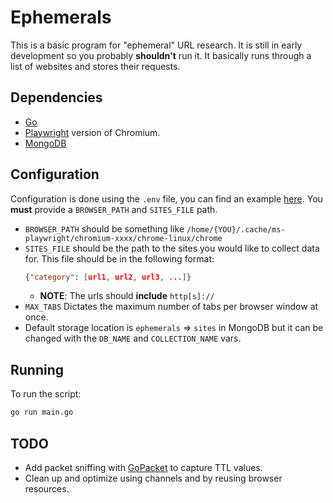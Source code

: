 # Ephemerals

This is a basic program for "ephemeral" URL research. It is still in early development so you probably **shouldn't** run it. It basically runs through a list of websites and stores their requests.

## Dependencies

- [Go](https://go.dev/doc/install)
- [Playwright](https://playwright.dev/docs/intro) version of Chromium.
- [MongoDB](https://www.mongodb.com/try/download/community)

## Configuration

Configuration is done using the `.env` file, you can find an example [here](.env-example). You **must** provide a `BROWSER_PATH` and `SITES_FILE` path.

- `BROWSER_PATH` should be something like `/home/{YOU}/.cache/ms-playwright/chromium-xxxx/chrome-linux/chrome`
- `SITES_FILE` should be the path to the sites you would like to collect data for. This file should be in the following format:
  ```json
  {"category": [url1, url2, url3, ...]}
  ```
  - **NOTE**: The urls should **include** `http[s]://`
- `MAX_TABS` Dictates the maximum number of tabs per browser window at once.
- Default storage location is `ephemerals` ⇒ `sites` in MongoDB but it can be changed with the `DB_NAME` and `COLLECTION_NAME` vars.

## Running

To run the script:

```sh
go run main.go
```

## TODO

- Add packet sniffing with [GoPacket](https://github.com/google/gopacket) to capture TTL values.
- Clean up and optimize using channels and by reusing browser resources.
